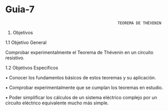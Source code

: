 # Guia-7
 
                                                     TEOREMA DE THÉVENIN
                                                                          
1. Objetivos

  1.1 Objetivo General 
  
  Comprobar experimentalmente el Teorema de Thévenin en un circuito resistivo.
  
  1.2 Objetivos Especificos 
  
  •	Conocer los fundamentos básicos de estos teoremas y su aplicación.
  
  •	Comprobar experimentalmente que se cumplan los teoremas en estudio.
  
  •	Poder simplificar los cálculos de un sistema eléctrico complejo por un circuito eléctrico equivalente mucho más simple.
